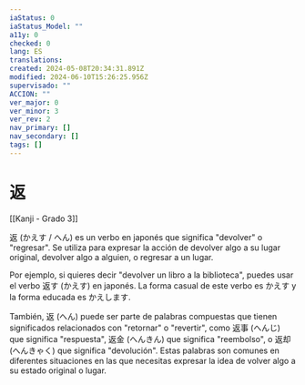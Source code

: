 ```yaml
---
iaStatus: 0
iaStatus_Model: ""
a11y: 0
checked: 0
lang: ES
translations: 
created: 2024-05-08T20:34:31.891Z
modified: 2024-06-10T15:26:25.956Z
supervisado: ""
ACCION: ""
ver_major: 0
ver_minor: 3
ver_rev: 2
nav_primary: []
nav_secondary: []
tags: []
---
```

# 返

[[Kanji - Grado 3]]

返 (かえす / へん) es un verbo en japonés que significa "devolver" o "regresar". Se utiliza para expresar la acción de devolver algo a su lugar original, devolver algo a alguien, o regresar a un lugar.

Por ejemplo, si quieres decir "devolver un libro a la biblioteca", puedes usar el verbo 返す (かえす) en japonés. La forma casual de este verbo es かえす y la forma educada es かえします.

También, 返 (へん) puede ser parte de palabras compuestas que tienen significados relacionados con "retornar" o "revertir", como 返事 (へんじ) que significa "respuesta", 返金 (へんきん) que significa "reembolso", o 返却 (へんきゃく) que significa "devolución". Estas palabras son comunes en diferentes situaciones en las que necesitas expresar la idea de volver algo a su estado original o lugar.
